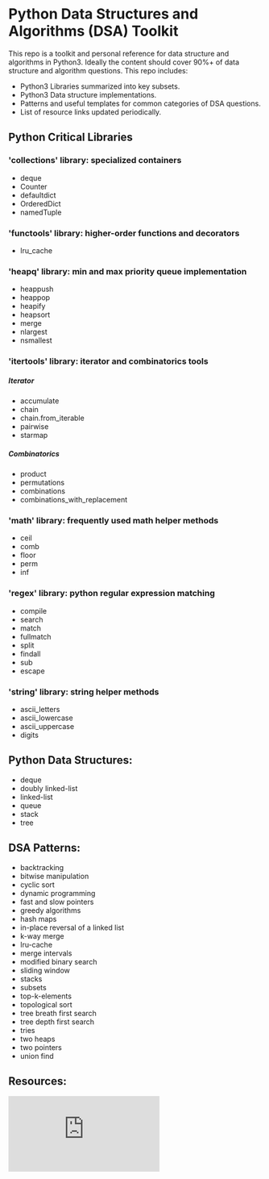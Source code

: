 # Python Data Structures and Algorithms (DSA) Toolkit

This repo is a toolkit and personal reference for data structure and algorithms in Python3. Ideally the content should cover 90%+ of data structure and algorithm questions. This repo includes:

- Python3 Libraries summarized into key subsets.
- Python3 Data structure implementations.
- Patterns and useful templates for common categories of DSA questions.
- List of resource links updated periodically.

## Python Critical Libraries
### 'collections' library: specialized containers

- deque
- Counter
- defaultdict
- OrderedDict
- namedTuple

### 'functools' library: higher-order functions and decorators

- lru_cache

### 'heapq' library: min and max priority queue implementation

- heappush
- heappop
- heapify
- heapsort
- merge
- nlargest
- nsmallest

### 'itertools' library: iterator and combinatorics tools

##### Iterator

- accumulate
- chain
- chain.from_iterable
- pairwise
- starmap

##### Combinatorics

- product
- permutations
- combinations
- combinations_with_replacement

### 'math' library: frequently used math helper methods

- ceil
- comb
- floor
- perm
- inf

### 'regex' library: python regular expression matching

- compile
- search
- match
- fullmatch
- split
- findall
- sub
- escape

### 'string' library: string helper methods

- ascii_letters
- ascii_lowercase
- ascii_uppercase
- digits

## Python Data Structures:

- deque
- doubly linked-list
- linked-list
- queue
- stack
- tree

## DSA Patterns:

- backtracking
- bitwise manipulation
- cyclic sort
- dynamic programming
- fast and slow pointers
- greedy algorithms
- hash maps
- in-place reversal of a linked list
- k-way merge
- lru-cache
- merge intervals
- modified binary search
- sliding window
- stacks
- subsets
- top-k-elements
- topological sort
- tree breath first search
- tree depth first search
- tries
- two heaps
- two pointers
- union find

## Resources:
![DSA Resources](https://github.com/tmcarmichael/Python-DSA-Toolkit/blob/main/py-dsa-resources/resources.md)